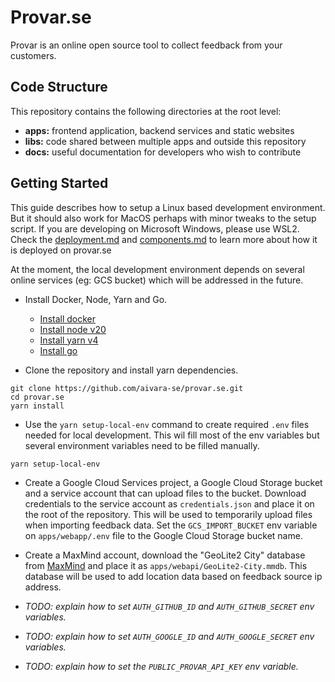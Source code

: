 # Provar.se

Provar is an online open source tool to collect feedback from your customers.

## Code Structure

This repository contains the following directories at the root level:

- **apps:** frontend application, backend services and static websites
- **libs:** code shared between multiple apps and outside this repository
- **docs:** useful documentation for developers who wish to contribute

## Getting Started

This guide describes how to setup a Linux based development environment. But it should also work for MacOS perhaps with minor tweaks to the setup script. If you are developing on Microsoft Windows, please use WSL2. Check the [deployment.md](./docs/deployments.md) and [components.md](./docs/components.md) to learn more about how it is deployed on provar.se

At the moment, the local development environment depends on several online services (eg: GCS bucket) which will be addressed in the future.

- Install Docker, Node, Yarn and Go.

  - [Install docker](https://docs.docker.com/engine/install/)
  - [Install node v20](https://formulae.brew.sh/formula/node)
  - [Install yarn v4](https://yarnpkg.com/getting-started/install)
  - [Install go](https://go.dev/doc/install)

- Clone the repository and install yarn dependencies.

```shell
git clone https://github.com/aivara-se/provar.se.git
cd provar.se
yarn install
```

- Use the `yarn setup-local-env` command to create required `.env` files needed for local development. This wil fill most of the env variables but several environment variables need to be filled manually.

```shell
yarn setup-local-env
```

- Create a Google Cloud Services project, a Google Cloud Storage bucket and a service account that can upload files to the bucket. Download credentials to the service account as `credentials.json` and place it on the root of the repository. This will be used to temporarily upload files when importing feedback data. Set the `GCS_IMPORT_BUCKET` env variable on `apps/webapp/.env` file to the Google Cloud Storage bucket name.

- Create a MaxMind account, download the "GeoLite2 City" database from [MaxMind](https://dev.maxmind.com/geoip/geolite2-free-geolocation-data) and place it as `apps/webapi/GeoLite2-City.mmdb`. This database will be used to add location data based on feedback source ip address.

- _TODO: explain how to set `AUTH_GITHUB_ID` and `AUTH_GITHUB_SECRET` env variables._
- _TODO: explain how to set `AUTH_GOOGLE_ID` and `AUTH_GOOGLE_SECRET` env variables._
- _TODO: explain how to set the `PUBLIC_PROVAR_API_KEY` env variable._
